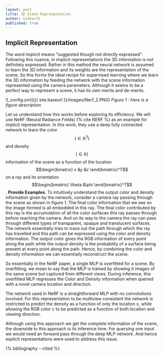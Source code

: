 ```yaml
---
layout: post
title: 3D Scene Representation
author: Sidharth
published: true
---
```


## Implicit Representation ##
The word implicit means "suggested though not directly expressed". Following this nuance, in implicit representations the 3D information is not definitely expressed. Rather in this method the neural network is assumed to learn the 3D information and its weights are the representation of the scene. So this forms the ideal recipe for supervised learning where we learn the 3D information by feeding the network with the scene information represented using the camera parameters. Although it seems to be a perfect way to represent a scene, it has its own merits and de-merits.

![_config.yml]({{ site.baseurl }}/images/Nerf_2.PNG)
*Figure 1 : Here is a figure description*

Let us understand how this works before exploring its efficiency. We will use NeRF (Neural Radiance Fields) {% cite NERF %} as an example for implicit representation. In this work, they use a deep fully connected network to learn the color $$(\in \mathbb{R}^3)$$ and density $$(\in \mathbb{R})$$ information of the scene as a function of the location $$\begin{bmatrix} x &y &z \end{bmatrix}^T$$ on a ray and its orientation $$\begin{bmatrix} \theta &\phi \end{bmatrix}^T$$.  **Provide Examples**. To intuitively understand the output color and density information given by the network, consider a camera ray passing through the scene as shown in figure 1. The final color information that we see on the image formed is all embedded in this ray. The final color contributed by this ray is the accumulation of all the color surfaces this ray passes through before reaching the camera. And on its way to the camera the ray can pass through different types of transparent, opaque and translucent surfaces. The network essentially tries to trace out the path through which the ray has travelled and this path can be expressed using the color and density information. The output color gives the RGB information of every point along the path while the output density is the probability of a surface being present at every point along the path. Hence, by combining the color and density information we can essentially reconstruct the scene.

So essentially in the NeRF paper, a single MLP is overfitted for a scene. By overfitting, we mean to say that the MLP is trained by showing it images of the same scene but captured from different views. During inference, this overfitted MLP regresses the Color and Density information when queried with a novel camera location and direction. 

The network used in NeRF is a straightforward MLP with no convolutions involved. For this representation to be multiview consistent the network is restricted to predict the density as a function of only the location x, while allowing the RGB color c to be predicted as a function of both location and viewing direction.

Although using this approach we get the complete information of the scene, the downside to this approach is its inference time. For querying one input we would need an forward pass through the deep MLP network. And hence explicit representations were used to address this issue.

{% bibliography --cited %}
